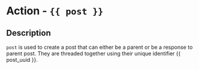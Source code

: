 # Action - `{{ post }}`

## Description

`post` is used to create a post that can either be a parent or
be a response to parent post. They are threaded together using their 
unique identifier {{ post_uuid }}.
